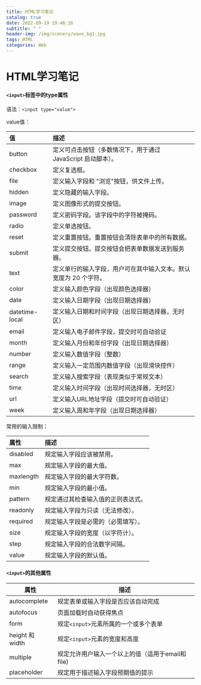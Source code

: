 ```yaml
---
title: HTML学习笔记
catalog: true
date: 2022-09-19 19:46:16
subtitle: " "
header-img: /img/scenery/wave_bg1.jpg
tags: HTML
categories: Web
---
```


# HTML学习笔记



#### `<input>`标签中的type属性

语法：`<input type="value">`

value值：

| 值             | 描述                                                         |
| :------------- | :----------------------------------------------------------- |
| button         | 定义可点击按钮（多数情况下，用于通过 JavaScript 启动脚本）。 |
| checkbox       | 定义复选框。                                                 |
| file           | 定义输入字段和 "浏览"按钮，供文件上传。                      |
| hidden         | 定义隐藏的输入字段。                                         |
| image          | 定义图像形式的提交按钮。                                     |
| password       | 定义密码字段。该字段中的字符被掩码。                         |
| radio          | 定义单选按钮。                                               |
| reset          | 定义重置按钮。重置按钮会清除表单中的所有数据。               |
| submit         | 定义提交按钮。提交按钮会把表单数据发送到服务器。             |
| text           | 定义单行的输入字段，用户可在其中输入文本。默认宽度为 20 个字符。 |
| color          | 定义输入颜色字段（出现颜色选择器）                           |
| date           | 定义输入日期字段（出现日期选择器）                           |
| datetime-local | 定义输入日期和时间字段（出现日期选择器，无时区）             |
| email          | 定义输入电子邮件字段，提交时可自动验证                       |
| month          | 定义输入月份和年份字段（出现日期选择器）                     |
| number         | 定义输入数值字段（整数）                                     |
| range          | 定义输入一定范围内数值字段（出现滑块控件）                   |
| search         | 定义输入搜索字段（表现类似于常规文本）                       |
| time           | 定义输入时间字段（出现时间选择器，无时区）                   |
| url            | 定义输入URL地址字段（提交时可自动验证）                      |
| week           | 定义输入周和年字段（出现日期选择器）                         |

常用的输入限制：

| 属性      | 描述                               |
| :-------- | :--------------------------------- |
| disabled  | 规定输入字段应该被禁用。           |
| max       | 规定输入字段的最大值。             |
| maxlength | 规定输入字段的最大字符数。         |
| min       | 规定输入字段的最小值。             |
| pattern   | 规定通过其检查输入值的正则表达式。 |
| readonly  | 规定输入字段为只读（无法修改）。   |
| required  | 规定输入字段是必需的（必需填写）。 |
| size      | 规定输入字段的宽度（以字符计）。   |
| step      | 规定输入字段的合法数字间隔。       |
| value     | 规定输入字段的默认值。             |

#### `<input>`的其他属性

| 属性            | 描述                                             |
| --------------- | ------------------------------------------------ |
| autocomplete    | 规定表单或输入字段是否应该自动完成               |
| autofocus       | 页面加载时自动获得焦点                           |
| form            | 规定`<input>`元素所属的一个或多个表单            |
| height 和 width | 规定`<input>`元素的宽度和高度                    |
| multiple        | 规定允许用户输入一个以上的值（适用于email和file) |
| placeholder     | 规定用于描述输入字段预期值的提示                 |





